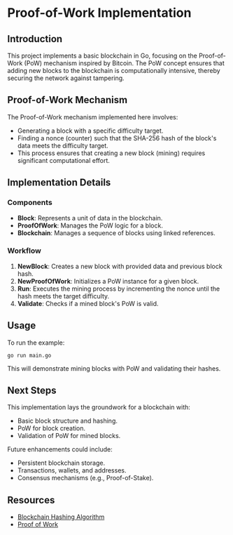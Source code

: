 # Proof-of-Work Implementation

## Introduction

This project implements a basic blockchain in Go, focusing on the Proof-of-Work (PoW) mechanism inspired by Bitcoin. The PoW concept ensures that adding new blocks to the blockchain is computationally intensive, thereby securing the network against tampering.

## Proof-of-Work Mechanism

The Proof-of-Work mechanism implemented here involves:
- Generating a block with a specific difficulty target.
- Finding a nonce (counter) such that the SHA-256 hash of the block's data meets the difficulty target.
- This process ensures that creating a new block (mining) requires significant computational effort.

## Implementation Details

### Components
- **Block**: Represents a unit of data in the blockchain.
- **ProofOfWork**: Manages the PoW logic for a block.
- **Blockchain**: Manages a sequence of blocks using linked references.

### Workflow
1. **NewBlock**: Creates a new block with provided data and previous block hash.
2. **NewProofOfWork**: Initializes a PoW instance for a given block.
3. **Run**: Executes the mining process by incrementing the nonce until the hash meets the target difficulty.
4. **Validate**: Checks if a mined block's PoW is valid.

## Usage

To run the example:
```shell
go run main.go
```

This will demonstrate mining blocks with PoW and validating their hashes.

## Next Steps

This implementation lays the groundwork for a blockchain with:
- Basic block structure and hashing.
- PoW for block creation.
- Validation of PoW for mined blocks.

Future enhancements could include:
- Persistent blockchain storage.
- Transactions, wallets, and addresses.
- Consensus mechanisms (e.g., Proof-of-Stake).

## Resources

- [Blockchain Hashing Algorithm](https://en.bitcoin.it/wiki/Block_hashing_algorithm)
- [Proof of Work](https://en.bitcoin.it/wiki/Proof_of_work)
